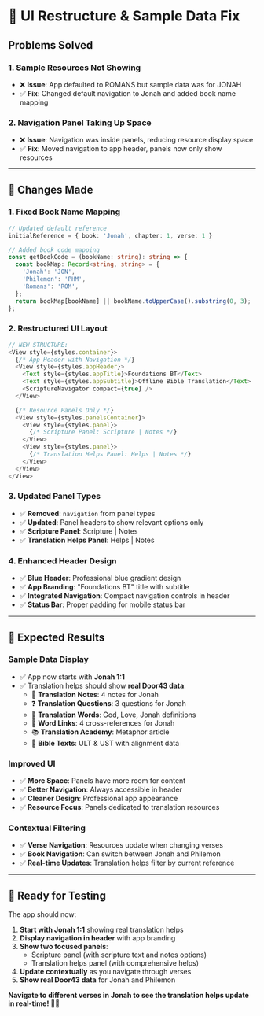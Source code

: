 # 🎨 UI Restructure & Sample Data Fix

## **Problems Solved**

### **1. Sample Resources Not Showing**
- ❌ **Issue**: App defaulted to ROMANS but sample data was for JONAH
- ✅ **Fix**: Changed default navigation to Jonah and added book name mapping

### **2. Navigation Panel Taking Up Space**
- ❌ **Issue**: Navigation was inside panels, reducing resource display space
- ✅ **Fix**: Moved navigation to app header, panels now only show resources

---

## **🔧 Changes Made**

### **1. Fixed Book Name Mapping**
```typescript
// Updated default reference
initialReference = { book: 'Jonah', chapter: 1, verse: 1 }

// Added book code mapping
const getBookCode = (bookName: string): string => {
  const bookMap: Record<string, string> = {
    'Jonah': 'JON',
    'Philemon': 'PHM',
    'Romans': 'ROM',
  };
  return bookMap[bookName] || bookName.toUpperCase().substring(0, 3);
};
```

### **2. Restructured UI Layout**
```typescript
// NEW STRUCTURE:
<View style={styles.container}>
  {/* App Header with Navigation */}
  <View style={styles.appHeader}>
    <Text style={styles.appTitle}>Foundations BT</Text>
    <Text style={styles.appSubtitle}>Offline Bible Translation</Text>
    <ScriptureNavigator compact={true} />
  </View>

  {/* Resource Panels Only */}
  <View style={styles.panelsContainer}>
    <View style={styles.panel}>
      {/* Scripture Panel: Scripture | Notes */}
    </View>
    <View style={styles.panel}>
      {/* Translation Helps Panel: Helps | Notes */}
    </View>
  </View>
</View>
```

### **3. Updated Panel Types**
- ✅ **Removed**: `navigation` from panel types
- ✅ **Updated**: Panel headers to show relevant options only
- ✅ **Scripture Panel**: Scripture | Notes
- ✅ **Translation Helps Panel**: Helps | Notes

### **4. Enhanced Header Design**
- ✅ **Blue Header**: Professional blue gradient design
- ✅ **App Branding**: "Foundations BT" title with subtitle
- ✅ **Integrated Navigation**: Compact navigation controls in header
- ✅ **Status Bar**: Proper padding for mobile status bar

---

## **🎯 Expected Results**

### **Sample Data Display**
- ✅ App now starts with **Jonah 1:1**
- ✅ Translation helps should show **real Door43 data**:
  - 📝 **Translation Notes**: 4 notes for Jonah
  - ❓ **Translation Questions**: 3 questions for Jonah  
  - 📖 **Translation Words**: God, Love, Jonah definitions
  - 🔗 **Word Links**: 4 cross-references for Jonah
  - 📚 **Translation Academy**: Metaphor article
  - 📜 **Bible Texts**: ULT & UST with alignment data

### **Improved UI**
- ✅ **More Space**: Panels have more room for content
- ✅ **Better Navigation**: Always accessible in header
- ✅ **Cleaner Design**: Professional app appearance
- ✅ **Resource Focus**: Panels dedicated to translation resources

### **Contextual Filtering**
- ✅ **Verse Navigation**: Resources update when changing verses
- ✅ **Book Navigation**: Can switch between Jonah and Philemon
- ✅ **Real-time Updates**: Translation helps filter by current reference

---

## **🚀 Ready for Testing**

The app should now:

1. **Start with Jonah 1:1** showing real translation helps
2. **Display navigation in header** with app branding
3. **Show two focused panels**:
   - Scripture panel (with scripture text and notes options)
   - Translation helps panel (with comprehensive helps)
4. **Update contextually** as you navigate through verses
5. **Show real Door43 data** for Jonah and Philemon

**Navigate to different verses in Jonah to see the translation helps update in real-time! 📖✨**
